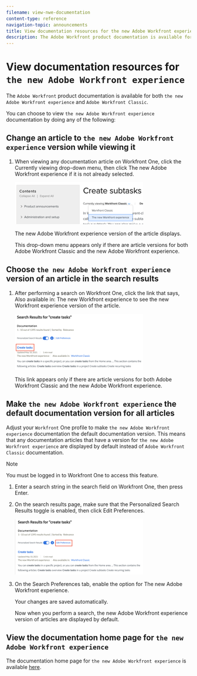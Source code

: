 ```yaml
---
filename: view-nwe-documentation
content-type: reference
navigation-topic: announcements
title: View documentation resources for the new Adobe Workfront experience
description: The Adobe Workfront product documentation is available for both the new Adobe Workfront experience and Adobe Workfront Classic.
---
```


# View documentation resources for `the new Adobe Workfront experience`

The `Adobe Workfront` product documentation is available for both `the new Adobe Workfront experience` and `Adobe Workfront Classic`.

You can choose to view `the new Adobe Workfront experience` documentation by doing any of the following:

## Change an article to `the new Adobe Workfront experience` version while viewing it

<ol> 
 <li value="1"> <p>When viewing any documentation article on <span>Workfront</span> One, click the <span class="bold">Currently viewing</span> drop-down menu, then click <span>The new Adobe Workfront experience</span> if it is not already selected.</p> <p> <img src="assets/article-nwe-drop-down-350x114.png" style="width: 350;height: 114;"> </p> <p><span>The new Adobe Workfront experience</span> version of the article displays.</p> <p>This drop-down menu appears only if there are article versions for both <span>Adobe Workfront Classic</span> and <span>the new Adobe Workfront experience</span>.</p> </li> 
</ol>

## Choose `the new Adobe Workfront experience` version of an article in the search results

<ol> 
 <li value="1"> <p>After performing a search on <span>Workfront</span> One, click the link that says, <span class="bold">Also available in: The new Workfront experience</span> to see the new Workfront experience version of the article.</p> <p> <img src="assets/combined2-350x153.png" style="width: 350;height: 153;"> </p> <p>This link appears only if there are article versions for both <span>Adobe Workfront Classic</span> and <span>the new Adobe Workfront experience</span>.</p> </li> 
</ol>

## Make `the new Adobe Workfront experience` the default documentation version for all articles

Adjust your `Workfront` One profile to make `the new Adobe Workfront experience` documentation the default documentation version. This means that any documentation articles that have a version for `the new Adobe Workfront experience` are displayed by default instead of `Adobe Workfront Classic` documentation.

>[!NOTE]
>
>You must be logged in to Workfront One to access this feature.

<ol> 
 <li value="1"> <p>Enter a search string in the search field on Workfront One, then press Enter.</p> </li> 
 <li value="2"> <p>On the search results page, make sure that the <span class="bold">Personalized Search Results</span> toggle is enabled, then click <span class="bold">Edit Preferences</span>.</p> <p> <img src="assets/editpref-350x152.png" style="width: 350;height: 152;"> </p> </li> 
 <li value="3"> <p>On the <span class="bold">Search Preferences</span> tab, enable the option for <span>The new Adobe Workfront experience</span>.</p> <p>Your changes are saved automatically. </p> <p>Now when you perform a search, <span>the new Adobe Workfront experience</span> version of articles are displayed by default.</p> </li> 
</ol>

## View the documentation home page for `the new Adobe Workfront experience`

The documentation home page for `the new Adobe Workfront experience` is available [here](https://one.workfront.com/s/documentation-new-workfront-experience).
